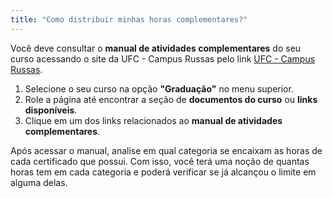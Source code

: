 ```yaml
---
title: "Como distribuir minhas horas complementares?"
---
```


Você deve consultar o **manual de atividades complementares** do seu curso acessando o site da UFC - Campus Russas pelo link [UFC - Campus Russas](http://www.campusrussas.ufc.br/).

1. Selecione o seu curso na opção **"Graduação"** no menu superior.
2. Role a página até encontrar a seção de **documentos do curso** ou **links disponíveis**.
3. Clique em um dos links relacionados ao **manual de atividades complementares**.

Após acessar o manual, analise em qual categoria se encaixam as horas de cada certificado que possui. Com isso, você terá uma noção de quantas horas tem em cada categoria e poderá verificar se já alcançou o limite em alguma delas.
